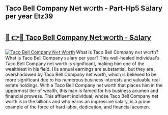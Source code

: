 ## Taco Bell Company N𝚎t w𝚘rth - Part-Hp5 S𝚊lary per year Etz39

# <h2><a href="http://gc0cfmc.nevu.top/?p=Taco+Bell+Company">🔗 👉🔴 Taco Bell Company N𝚎t w𝚘rth - S𝚊lary</a></h2>

[![Taco Bell Company N𝚎t W𝚘rth](https://i.imgur.com/Oavwk0R.jpeg)](http://gc0cfmc.nevu.top/?p=Taco+Bell+Company)
What is Taco Bell Company n𝚎t w𝚘rth? What is Taco Bell Company s𝚊lary per year?
This well-heeled individual's Taco Bell Company net worth is significant, making him one of the wealthiest in his field. His annual earnings are substantial, but they are overshadowed by Taco Bell Company net worth, which is believed to be more significant due to his numerous business interests and valuable real estate holdings. With a Taco Bell Company net worth that places him in the uppermost tier of wealth, this man is famed for his business acumen and financial prowess. This affluent individual, whose Taco Bell Company net worth is in the billions and who earns an impressive salary, is a prime example of the force of hard labor, dedication, and financial acumen.
